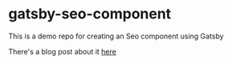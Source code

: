 # gatsby-seo-component

This is a demo repo for creating an Seo component using Gatsby

There's a blog post about it [here](https://www.paulie.dev/posts/2020/08/gatsby-seo-component/)
